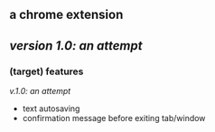 ## a chrome extension 
_version 1.0: an attempt_
---------

### (target) features

_v.1.0: an attempt_
- text autosaving
- confirmation message before exiting tab/window



